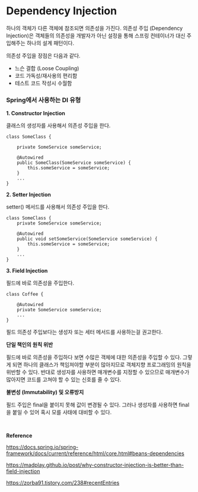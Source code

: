 # Dependency Injection

하나의 객체가 다른 객체에 참조되면 의존성을 가진다. 의존성 주입 (Dependency Injection)은 객체들의 의존성을 개발자가 아닌 설정을 통해 스프링 컨테이너가 대신 주입해주는 하나의 설계 패턴이다.

의존성 주입을 장점은 다음과 같다.

- 느슨 결합 (Loose Coupling)
- 코드 가독성/재사용의 편리함
- 테스트 코드 작성시 수월함


### Spring에서 사용하는 DI 유형

**1. Constructor Injection**

클래스의 생성자를 사용해서 의존성 주입을 한다.

```
class SomeClass {

    private SomeService someService;

    @Autowired
    public SomeClass(SomeService someService) {
        this.someService = someService;
    }
    ...
}
```

**2. Setter Injection**

setter() 메서드를 사용해서 의존성 주입을 한다.

```
class SomeClass {
    private SomeService someService;

    @Autowired
    public void setSomeService(SomeService someService) {
        this.someService = someService;
    } 
    ...
}
```

**3. Field Injection**

필드에 바로 의존성을 주입한다.

```
class Coffee {

    @Autowired
    private SomeService someService;
    ...
}
```

필드 의존성 주입보다는 생성자 또는 세터 메서드를 사용하는걸 권고한다.

**단일 책인의 원칙 위반**

필드에 바로 의존성을 주입하다 보면 수많은 객체에 대한 의존성을 주입할 수 있다. 그렇게 되면 하나의 클래스가 책임져야할 부분이 많아지므로 객체지향 프로그래밍의 원칙을 위반할 수 있다. 반대로 생성자를 사용하면 매개변수를 지정할 수 있으므로 매개변수가 많아지면 코드를 고쳐야 할 수 있는 신호를 줄 수 있다.

**불변성 (Immutability) 및 오류방지**

필드 주입은 final을 붙이지 못해 값이 변경될 수 있다. 그러나 생성자를 사용하면 final을 붙일 수 있어 혹시 모를 사태에 대비할 수 있다.

<br>

**Reference**

https://docs.spring.io/spring-framework/docs/current/reference/html/core.html#beans-dependencies

https://madplay.github.io/post/why-constructor-injection-is-better-than-field-injection

https://zorba91.tistory.com/238#recentEntries